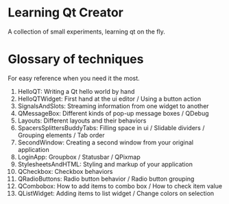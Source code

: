 # Learning Qt Creator
A collection of small experiments, learning qt on the fly.

# Glossary of techniques
For easy reference when you need it the most.

1. HelloQT: Writing a Qt hello world by hand
2. HelloQTWidget: First hand at the ui editor / Using a button action
3. SignalsAndSlots: Streaming information from one widget to another
4. QMessageBox: Different kinds of pop-up message boxes / QDebug
5. Layouts: Different layouts and their behaviors
6. SpacersSplittersBuddyTabs: Filling space in ui / Slidable dividers / Grouping elements / Tab order
7. SecondWindow: Creating a second window from your original application
8. LoginApp: Groupbox / Statusbar / QPixmap
9. StylesheetsAndHTML: Styling and markup of your application
10. QCheckbox: Checkbox behaviors
11. QRadioButtons: Radio button behavior / Radio button grouping
12. QCombobox: How to add items to combo box / How to check item value
13. QListWidget: Adding items to list widget / Change colors on selection
